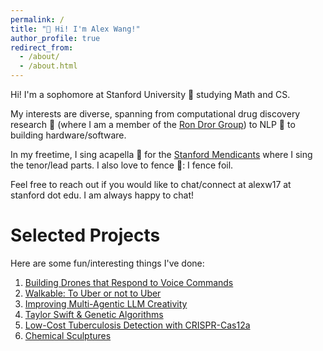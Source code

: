 ```yaml
---
permalink: /
title: "👋 Hi! I'm Alex Wang!"
author_profile: true
redirect_from: 
  - /about/
  - /about.html
---
```


Hi! I'm a sophomore at Stanford University 🌲 studying Math and CS. 

My interests are diverse, spanning from computational drug discovery research 💊 (where I am a member of the [Ron Dror Group](https://drorlab.stanford.edu/)) to NLP 🤖 to building hardware/software. 
 
In my freetime, I sing acapella 🎵 for the [Stanford Mendicants](https://stanfordmendicants.com/) where I sing the tenor/lead parts. I also love to fence 🤺: I  fence foil.

Feel free to reach out if you would like to chat/connect at alexw17 at stanford dot edu. I am always happy to chat! 

Selected Projects 
======
Here are some fun/interesting things I've done: 
1. [Building Drones that Respond to Voice Commands](https://drive.google.com/file/d/1ySvLhD_-F-yIzr4IbxILDwCjSymwu-lH/view?usp=sharing)
2. [Walkable: To Uber or not to Uber](https://drive.google.com/file/d/1pJGjy6LGP-HVn0tuHtDvbcZwJBnyb-QZ/view?usp=sharing)
3. [Improving Multi-Agentic LLM Creativity](https://drive.google.com/file/d/1s5V4dYky-vsPLQHjqE2ueYpN3xnhgC5d/view?usp=sharing)
4. [Taylor Swift & Genetic Algorithms](https://github.com/alexwang0317/TaylorSwiftGeneticAlgorithms/blob/main/Taylor_Swift_Paradox%20(12).pdf) 
5. [Low-Cost Tuberculosis Detection with CRISPR-Cas12a](https://drive.google.com/file/d/1YN2QKDYRtH4l5QQVBpHWo_RkHZWZ0T-q/view?usp=sharing)
6. [Chemical Sculptures](https://drive.google.com/file/d/1PqKvKNTgwOwVSjqYGeRECQLEIRoCMu3-/view?usp=sharing)
